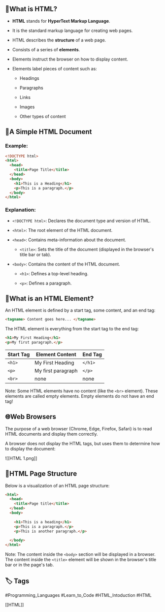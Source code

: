 ## 📘What is HTML?

- **HTML** stands for **HyperText Markup Language**.
    
- It is the standard markup language for creating web pages.
    
- HTML describes the **structure** of a web page.
    
- Consists of a series of **elements**.
    
- Elements instruct the browser on how to display content.
    
- Elements label pieces of content such as:
    
    - Headings
        
    - Paragraphs
        
    - Links
        
    - Images
        
    - Other types of content
        

## 🧾A Simple HTML Document

### Example:

```html
<!DOCTYPE html>
<html>
  <head>
    <title>Page Title</title>
  </head>
  <body>
    <h1>This is a Heading</h1>
    <p>This is a paragraph.</p>
  </body>
</html>
```

### Explanation:

- `<!DOCTYPE html>`: Declares the document type and version of HTML.
    
- `<html>`: The root element of the HTML document.
    
- `<head>`: Contains meta-information about the document.
    
    - `<title>`: Sets the title of the document (displayed in the browser's title bar or tab).
        
- `<body>`: Contains the content of the HTML document.
    
    - `<h1>`: Defines a top-level heading.
        
    - `<p>`: Defines a paragraph.
        

## 🧩What is an HTML Element?

An HTML element is defined by a start tag, some content, and an end tag:
```html
<tagname> Content goes here... </tagname>
```

The HTML element is everything from the start tag to the end tag:

```html
<h1>My First Heading</h1>
<p>My first paragraph.</p>
```

| Start Tag | Element Content    | End Tag |
| --------- | ------------------ | ------- |
| `<h1>`    | My First Heading   | `</h1>` |
| `<p>`     | My first paragraph | `</p>`  |
| `<br>`    | none               | none    |

Note: Some HTML elements have no content (like the `<br>` element). These elements are called empty elements. Empty elements do not have an end tag!

## 🌐Web Browsers

The purpose of a web browser (Chrome, Edge, Firefox, Safari) is to read HTML documents and display them correctly.

A browser does not display the HTML tags, but uses them to determine how to display the document:

 ![[HTML 1.png]] 

## 🧱HTML Page Structure

Below is a visualization of an HTML page structure:


```html
<html>
  <head>
    <title>Page title</title>
  </head>
  <body>
  
    <h1>This is a heading</h1>
    <p>This is a paragraph.</p>
    <p>This is another paragraph.</p>
    
  </body>
</html>
```

Note: The content inside the `<body>` section will be displayed in a browser. The content inside the `<title>` element will be shown in the browser's title bar or in the page's tab.

## 🏷️ Tags
#Programming_Languages #Learn_to_Code  #HTML_Intoduction #HTML 

[[HTML]]
